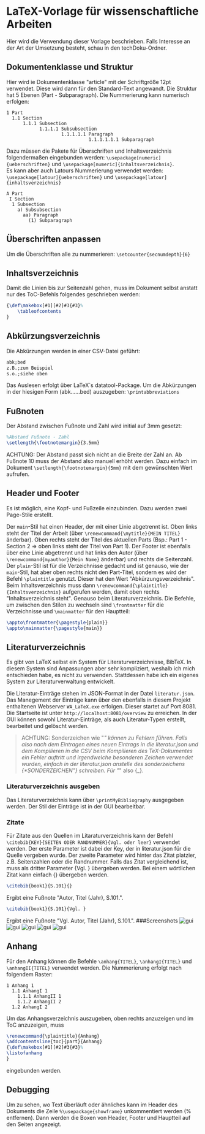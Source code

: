 # LaTeX-Vorlage für wissenschaftliche Arbeiten
Hier wird die Verwendung dieser Vorlage beschrieben. Falls Interesse an der Art der Umsetzung besteht, schau in den techDoku-Ordner.
## Dokumentenklasse und Struktur
Hier wird ie Dokumentenklasse "article" mit der Schriftgröße 12pt verwendet. Diese wird dann für den Standard-Text angewandt.
Die Struktur hat 5 Ebenen (Part - Subparagraph). Die Nummerierung kann numerisch erfolgen:
```
1 Part
  1.1 Section
      1.1.1 Subsection
            1.1.1.1 Subsubsection
                    1.1.1.1.1 Paragraph
                              1.1.1.1.1.1 Subparagraph
```
Dazu müssen die Pakete für Überschriften und Inhaltsverzeichnis folgendermaßen eingebunden werden: `\usepackage[numeric]{ueberschriften}` und `\usepackage[numeric]{inhaltsverzeichnis}`.  
Es kann aber auch Latours Nummerierung verwendet werden: `\usepackage[latour]{ueberschriften}` und `\usepackage[latour]{inhaltsverzeichnis}`
```
A Part
 I Section
  1 Subsection
    a) Subsubsection
      aa) Paragraph
        (1) Subparagraph
```
## Überschriften anpassen
Um die Überschriften alle zu nummerieren: ``\setcounter{secnumdepth}{6}``
## Inhaltsverzeichnis
Damit die Linien bis zur Seitenzahl gehen, muss im Dokument selbst anstatt nur des ToC-Befehls folgendes geschrieben werden:
```latex
{\def\makebox[#1][#2]#3{#3}%
	\tableofcontents
}
```
## Abkürzungsverzeichnis
Die Abkürzungen werden in einer CSV-Datei geführt:
```latex
abk;bed
z.B.;zum Beispiel
s.o.;siehe oben
```
Das Auslesen erfolgt über LaTeX`s datatool-Package. Um die Abkürzungen in der hiesigen Form (abk......bed) auszugeben:
``\printabbreviations``
## Fußnoten
Der Abstand zwischen Fußnote und Zahl wird initial auf 3mm gesetzt:
```latex
%Abstand Fußnote - Zahl
\setlength{\footnotemargin}{3.5mm}
```
ACHTUNG: Der Abstand passt sich nicht an die Breite der Zahl an. Ab Fußnote 10 muss der Abstand also manuell erhöht werden. Dazu einfach im Dokument ``\setlength{\footnotemargin}{5mm}`` mit dem gewünschten Wert aufrufen.
## Header und Footer
Es ist möglich, eine Kopf- und Fußzeile einzubinden. Dazu werden zwei Page-Stile erstellt.

Der ``main``-Stil hat einen Header, der mit einer Linie abgetrennt ist. Oben links steht der Titel der Arbeit (über ``\renewcommand{\mytitle}{MEIN TITEL}`` änderbar). Oben rechts steht der Titel des aktuellen Parts (Bsp.: Part 1 - Section 2 => oben links steht der Titel von Part 1). Der Footer ist ebenfalls über eine Linie abgetrennt und hat links den Autor (über ``\renewcommand{myauthor}{Mein Name}`` änderbar) und rechts die Seitenzahl.
Der ``plain``-Stil ist für die Verzeichnisse gedacht und ist genauso, wie der ``main``-Stil, hat aber oben rechts nicht den Part-Titel, sondern es wird der Befehl ``\plaintitle`` genutzt. Dieser hat den Wert "Abkürzungsverzeichnis". Beim Inhaltsverzeichnis muss dann ``\renewcommand{\plaintitle}{Inhaltsverzeichnis}`` aufgerufen werden, damit oben rechts "Inhaltsverzeichnis steht". Genauso beim Literaturverzeichnis.
Die Befehle, um zwischen den Stilen zu wechseln sind ``\frontmatter`` für die Verzeichnisse und ``\mainmatter`` für den Hauptteil:
```latex
\appto\frontmatter{\pagestyle{plain}}
\appto\mainmatter{\pagestyle{main}}
```
## Literaturverzeichnis
Es gibt von LaTeX selbst ein System für Literaturverzeichnisse, BibTeX. In diesem System sind Anpassungen aber sehr kompliziert, weshalb ich mich entschieden habe, es nicht zu verwenden. Stattdessen habe ich ein eigenes System zur Literaturverwaltung entwickelt.

Die Literatur-Einträge stehen im JSON-Format in der Datei ``literatur.json``. Das Manegement der Einträge kann über den ebenfalls in diesem Projekt enthaltenen Webserver `WA_LaTeX.exe` erfolgen. Dieser startet auf Port 8081. Die Startseite ist unter `http://localhost:8081/overview` zu erreichen. In der GUI können sowohl Literatur-Einträge, als auch Literatur-Typen erstellt, bearbeitet und gelöscht werden.
> ACHTUNG: Sonderzeichen wie "_" können zu Fehlern führen. Falls also nach dem Eintragen eines neuen Eintrags in die literatur.json und dem Kompilieren in die CSV beim Kompilieren des TeX-Dokumentes ein Fehler auftritt und irgendwelche besonderen Zeichen verwendet wurden, einfach in der literatur.json anstelle des sonderzeichens {\*SONDERZEICHEN"} schreiben. Für "_" also {\_}.
### Literaturverzeichnis ausgeben
Das Literaturverzeichnis kann über `\printMyBibliography` ausgegeben werden. Der Stil der Einträge ist in der GUI bearbeitbar.
### Zitate
Für Zitate aus den Quellen im Litaraturverzeichnis kann der Befehl ``\citebib{KEY}{SEITEN ODER RANDNUMMER}{Vgl. oder leer}`` verwendet werden. Der erste Parameter ist dabei der Key, der in literatur.json für die Quelle vergeben wurde. Der zweite Parameter wird hinter das Zitat platzier, z.B. Seitenzahlen oder die Randnummer. Falls das Zitat vergleichend ist, muss als dritter Parameter {Vgl. } übergeben werden. Bei einem wörtlichen Zitat kann einfach {} übergeben werden.
```latex
\citebib{book1}{S.101}{}
```
Ergibt eine Fußnote "Autor, Titel (Jahr), S.101.".
```latex
\citebib{book1}{S.101}{Vgl. }
```
Ergibt eine Fußnote "Vgl. Autor, Titel (Jahr), S.101.".
###Screenshots
![gui](https://github.com/TimoSto/latexWissenschaftlichesArbeiten/blob/main/dokuImages/gui1.PNG)
![gui](https://github.com/TimoSto/latexWissenschaftlichesArbeiten/blob/main/dokuImages/gui2.PNG)
![gui](https://github.com/TimoSto/latexWissenschaftlichesArbeiten/blob/main/dokuImages/gui3.PNG)
![gui](https://github.com/TimoSto/latexWissenschaftlichesArbeiten/blob/main/dokuImages/gui4.PNG)
![gui](https://github.com/TimoSto/latexWissenschaftlichesArbeiten/blob/main/dokuImages/gui5.PNG)
## Anhang
Für den Anhang können die Befehle ``\anhang{TITEL}``, ``\anhangI{TITEL}`` und ``\anhangII{TITEL}`` verwendet werden. Die Nummerierung erfolgt nach folgendem Raster:
```
1 Anhang 1
  1.1 AnhangI 1
    1.1.1 AnhangII 1
    1.1.2 AnhangII 2
  1.2 AnhangI 2
```
Um das Anhangsverzeichnis auszugeben, oben rechts anzuzeigen und im ToC anzuzeigen, muss
```latex
\renewcommand{\plaintitle}{Anhang}
\addcontentsline{toc}{part}{Anhang}
{\def\makebox[#1][#2]#3{#3}%
\listofanhang
}
```
eingebunden werden.
## Debugging
Um zu sehen, wo Text überläuft oder ähnliches kann im Header des Dokuments die Zeile ``%\usepackage{showframe}`` unkommentiert werden (% entfernen). Dann werden die Boxen von Header, Footer und Hauptteil auf den Seiten angezeigt.
